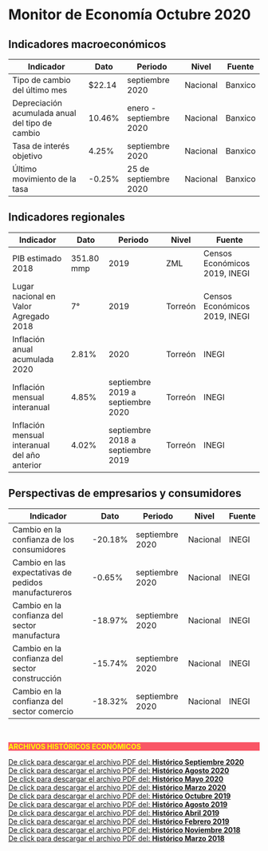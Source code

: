 # Monitor de Economía Octubre 2020

## Indicadores macroeconómicos
Indicador                                                       |Dato       |Periodo            |Nivel      |Fuente         |
----------------------------------------------------------------|---------------|-----------------------|---------------|---------------|
Tipo de cambio del último mes                       |  $22.14   |septiembre 2020    |Nacional       |Banxico        |
Depreciación acumulada anual del tipo de cambio         |  10.46%   |enero - septiembre 2020|Nacional   |Banxico        |
Tasa de interés objetivo                            |  4.25%    |septiembre 2020    |Nacional   |Banxico        |
Último movimiento de la tasa                    |  -0.25%   |25 de septiembre 2020  |Nacional   |Banxico        |

## Indicadores regionales
Indicador                                                       |Dato       |Periodo        |Nivel      |Fuente                 |
----------------------------------------------------------------|---------------|---------------|---------------|-----------------------|
PIB estimado 2018                       |351.80 mmp |2019       |ZML        |Censos Económicos 2019, INEGI |
Lugar nacional en Valor Agregado 2018               |7°         |2019       |Torreón        |Censos Económicos 2019, INEGI |
Inflación anual acumulada 2020                  |2.81%      |2020       |Torreón    |INEGI          |
Inflación mensual interanual                    |4.85%      |septiembre 2019 a septiembre 2020|Torreón|INEGI        |
Inflación mensual interanual del año anterior           |4.02%      |septiembre 2018 a septiembre 2019|Torreón|INEGI        |

## Perspectivas de empresarios y consumidores
Indicador                                                       |Dato       |Periodo            |Nivel      |Fuente         |
----------------------------------------------------------------|---------------|-----------------------|---------------|---------------|
Cambio en la confianza de los consumidores              |-20.18%    |septiembre 2020    |Nacional   |INEGI      |
Cambio en las expectativas de pedidos manufactureros        |-0.65%     |septiembre 2020    |Nacional   |INEGI      |
Cambio en la confianza del sector manufactura           |-18.97%    |septiembre 2020    |Nacional   |INEGI      |
Cambio en la confianza del sector construcción          |-15.74%    |septiembre 2020    |Nacional   |INEGI      |
Cambio en la confianza del sector comercio              |-18.32%    |septiembre 2020    |Nacional   |INEGI      |

</br>


<p style="background-color:#f95666;color:yellow;"><strong>ARCHIVOS HISTÓRICOS ECONÓMICOS</strong></p>



[De click para descargar el archivo PDF del:   <strong>Histórico Septiembre   2020</strong>](http://www.trcimplan.gob.mx/monitores/economia/economia-sep-2020.pdf)
</br>
[De click para descargar el archivo PDF del:   <strong>Histórico Agosto    2020</strong>](http://www.trcimplan.gob.mx/monitores/economia/economia-agosto-2020.pdf)
</br>
[De click para descargar el archivo PDF del:   <strong>Histórico Mayo      2020</strong>](http://www.trcimplan.gob.mx/monitores/economia/economia-mayo-2020.pdf)
</br>
[De click para descargar el archivo PDF del:   <strong>Histórico Marzo     2020</strong>](http://www.trcimplan.gob.mx/monitores/economia/economia-marzo-2020.pdf)
</br>
[De click para descargar el archivo PDF del:   <strong>Histórico Octubre   2019</strong>](http://www.trcimplan.gob.mx/monitores/economia/economia-octubre-2019.pdf)
</br>
[De click para descargar el archivo PDF del:   <strong>Histórico Agosto    2019</strong>](http://www.trcimplan.gob.mx/monitores/economia/economia-agosto-2019.pdf)
</br>
[De click para descargar el archivo PDF del:   <strong>Histórico Abril     2019</strong>](http://www.trcimplan.gob.mx/monitores/economia/economia-abril-2019.pdf)
</br>
[De click para descargar el archivo PDF del:   <strong>Histórico Febrero   2019</strong>](http://www.trcimplan.gob.mx/monitores/economia/economia-febrero-2019.pdf)
</br>
[De click para descargar el archivo PDF del:   <strong>Histórico Noviembre 2018</strong>](http://www.trcimplan.gob.mx/monitores/economia/economia-nov-2018.pdf)
</br>
[De click para descargar el archivo PDF del:   <strong>Histórico Marzo     2018</strong>](http://www.trcimplan.gob.mx/monitores/economia/economia-marzo-2018.pdf)
</br>
